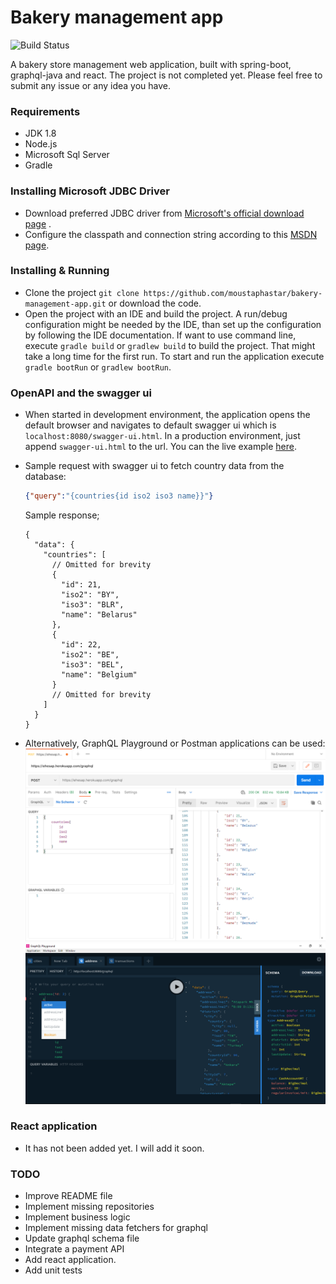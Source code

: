 # Bakery management app
![Build Status](https://github.com/moustaphastar/bakery-management-app/workflows/Java%20CI%20with%20Gradle/badge.svg?branch=main)

A bakery store management web application, built with spring-boot, graphql-java and
react. The project is not completed yet. Please feel free to submit any issue or any idea you have.

### Requirements

- JDK 1.8 
- Node.js
- Microsoft Sql Server
- Gradle

### Installing Microsoft JDBC Driver

- Download preferred JDBC driver
  from [Microsoft's official download page](https://docs.microsoft.com/en-us/sql/connect/jdbc/download-microsoft-jdbc-driver-for-sql-server?view=sql-server-ver15)
  .
- Configure the classpath and connection string according to
  this [MSDN page](https://docs.microsoft.com/en-us/sql/connect/jdbc/building-the-connection-url?view=sql-server-ver15).

### Installing & Running

- Clone the project `git clone https://github.com/moustaphastar/bakery-management-app.git` or download the code.
- Open the project with an IDE and build the project. A run/debug configuration might be needed by the IDE, than set up
  the configuration by following the IDE documentation. If want to use command line, execute `gradle build`
  or `gradlew build` to build the project. That might take a long time for the first run. To start and run the
  application execute `gradle bootRun` or `gradlew bootRun`.

### OpenAPI and the swagger ui

- When started in development environment, the application opens the default browser
  and navigates to default swagger ui which is `localhost:8080/swagger-ui.html`. 
  In a production environment, just append `swagger-ui.html` to the url.
  You can the live example [here](https://ehesap.herokuapp.com/swagger-ui.html).
  

- Sample request with swagger ui to fetch country data from the database:
  ```json
  {"query":"{countries{id iso2 iso3 name}}"}
  ```
  Sample response;
  
  ````json5
  {
    "data": {
      "countries": [
        // Omitted for brevity
        {
          "id": 21,
          "iso2": "BY",
          "iso3": "BLR",
          "name": "Belarus"
        },
        {
          "id": 22,
          "iso2": "BE",
          "iso3": "BEL",
          "name": "Belgium"
        }
        // Omitted for brevity
      ]
    }
  }
  ````

- Alternatively, GraphQL Playground or Postman applications can be used:
  ![Sample request with Postman](https://github.com/moustaphastar/bakery-management-app/blob/postgresqlport/images/sample_req_with_postman.png)   ![Sample request with Postman](https://github.com/moustaphastar/bakery-management-app/blob/postgresqlport/images/graphql_playground_sample.png)


### React application

- It has not been added yet. I will add it soon.

### TODO

- Improve README file
- Implement missing repositories
- Implement business logic
- Implement missing data fetchers for graphql
- Update graphql schema file
- Integrate a payment API
- Add react application.
- Add unit tests